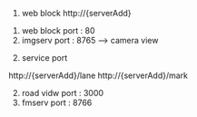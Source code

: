 
1. web block 
  http://{serverAdd}

  1) web block port : 80
  1) imgserv port : 8765 --> camera view


2. service port

  http://{serverAdd}/lane
  http://{serverAdd}/mark
   
  2) road vidw port : 3000
  2) fmserv port : 8766


